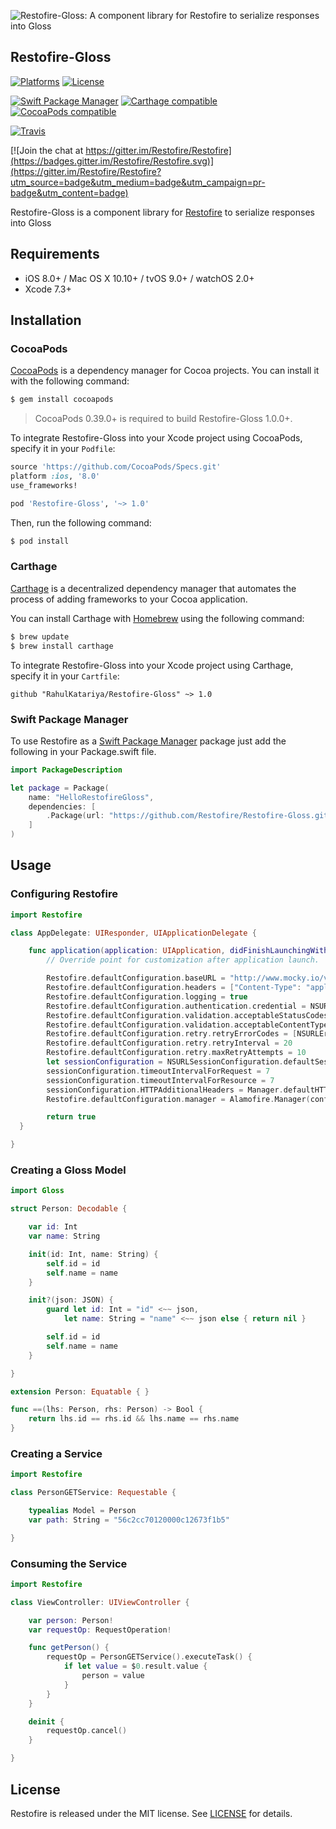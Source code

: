 ![Restofire-Gloss: A component library for Restofire to serialize responses into Gloss](https://raw.githubusercontent.com/Restofire/Restofire/master/.github/restofire.png)

## Restofire-Gloss

[![Platforms](https://img.shields.io/cocoapods/p/Restofire.svg)](https://cocoapods.org/pods/Restofire-Gloss)
[![License](https://img.shields.io/cocoapods/l/Restofire.svg)](https://raw.githubusercontent.com/Restofire/Restofire-Gloss/master/LICENSE)

[![Swift Package Manager](https://img.shields.io/badge/Swift%20Package%20Manager-compatible-brightgreen.svg)](https://github.com/apple/swift-package-manager)
[![Carthage compatible](https://img.shields.io/badge/Carthage-compatible-4BC51D.svg?style=flat)](https://github.com/Carthage/Carthage)
[![CocoaPods compatible](https://img.shields.io/cocoapods/v/Restofire-Gloss.svg)](https://cocoapods.org/pods/Restofire-Gloss)

[![Travis](https://img.shields.io/travis/Restofire/Restofire-Gloss/master.svg)](https://travis-ci.org/Restofire/Restofire-Gloss/branches)

[![Join the chat at https://gitter.im/Restofire/Restofire](https://badges.gitter.im/Restofire/Restofire.svg)](https://gitter.im/Restofire/Restofire?utm_source=badge&utm_medium=badge&utm_campaign=pr-badge&utm_content=badge)

Restofire-Gloss is a component library for [Restofire](http://github.com/Restofire/Restofire) to serialize responses into Gloss

## Requirements

- iOS 8.0+ / Mac OS X 10.10+ / tvOS 9.0+ / watchOS 2.0+
- Xcode 7.3+

## Installation

### CocoaPods

[CocoaPods](http://cocoapods.org) is a dependency manager for Cocoa projects. You can install it with the following command:

```bash
$ gem install cocoapods
```

> CocoaPods 0.39.0+ is required to build Restofire-Gloss 1.0.0+.

To integrate Restofire-Gloss into your Xcode project using CocoaPods, specify it in your `Podfile`:

```ruby
source 'https://github.com/CocoaPods/Specs.git'
platform :ios, '8.0'
use_frameworks!

pod 'Restofire-Gloss', '~> 1.0'
```

Then, run the following command:

```bash
$ pod install
```

### Carthage

[Carthage](https://github.com/Carthage/Carthage) is a decentralized dependency manager that automates the process of adding frameworks to your Cocoa application.

You can install Carthage with [Homebrew](http://brew.sh/) using the following command:

```bash
$ brew update
$ brew install carthage
```

To integrate Restofire-Gloss into your Xcode project using Carthage, specify it in your `Cartfile`:

```ogdl
github "RahulKatariya/Restofire-Gloss" ~> 1.0
```
### Swift Package Manager

To use Restofire as a [Swift Package Manager](https://swift.org/package-manager/) package just add the following in your Package.swift file.

``` swift
import PackageDescription

let package = Package(
    name: "HelloRestofireGloss",
    dependencies: [
        .Package(url: "https://github.com/Restofire/Restofire-Gloss.git", majorVersion: 1)
    ]
)
```

## Usage

### Configuring Restofire

```swift
import Restofire

class AppDelegate: UIResponder, UIApplicationDelegate {

    func application(application: UIApplication, didFinishLaunchingWithOptions launchOptions: [NSObject: AnyObject]?) -> Bool {
        // Override point for customization after application launch.

        Restofire.defaultConfiguration.baseURL = "http://www.mocky.io/v2/"
        Restofire.defaultConfiguration.headers = ["Content-Type": "application/json"]
        Restofire.defaultConfiguration.logging = true
        Restofire.defaultConfiguration.authentication.credential = NSURLCredential(user: "user", password: "password", persistence: .ForSession)
        Restofire.defaultConfiguration.validation.acceptableStatusCodes = [200..<300]
        Restofire.defaultConfiguration.validation.acceptableContentTypes = ["application/json"]
        Restofire.defaultConfiguration.retry.retryErrorCodes = [NSURLErrorTimedOut,NSURLErrorNetworkConnectionLost]
        Restofire.defaultConfiguration.retry.retryInterval = 20
        Restofire.defaultConfiguration.retry.maxRetryAttempts = 10
        let sessionConfiguration = NSURLSessionConfiguration.defaultSessionConfiguration()
        sessionConfiguration.timeoutIntervalForRequest = 7
        sessionConfiguration.timeoutIntervalForResource = 7
        sessionConfiguration.HTTPAdditionalHeaders = Manager.defaultHTTPHeaders
        Restofire.defaultConfiguration.manager = Alamofire.Manager(configuration: sessionConfiguration)

        return true
  }

}
```

### Creating a Gloss Model

```swift
import Gloss

struct Person: Decodable {

    var id: Int
    var name: String

    init(id: Int, name: String) {
        self.id = id
        self.name = name
    }

    init?(json: JSON) {
        guard let id: Int = "id" <~~ json,
            let name: String = "name" <~~ json else { return nil }

        self.id = id
        self.name = name
    }

}

extension Person: Equatable { }

func ==(lhs: Person, rhs: Person) -> Bool {
    return lhs.id == rhs.id && lhs.name == rhs.name
}
```

### Creating a Service

```swift
import Restofire

class PersonGETService: Requestable {

    typealias Model = Person
    var path: String = "56c2cc70120000c12673f1b5"

}

```

### Consuming the Service

```swift
import Restofire

class ViewController: UIViewController {

    var person: Person!
    var requestOp: RequestOperation!

    func getPerson() {
        requestOp = PersonGETService().executeTask() {
            if let value = $0.result.value {
                person = value
            }
        }
    }

    deinit {
        requestOp.cancel()
    }

}
```

## License

Restofire is released under the MIT license. See [LICENSE](https://github.com/Restofire/Restofire-Gloss/blob/master/LICENSE) for details.
